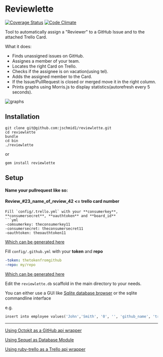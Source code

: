 Reviewlette
===========

[![Coverage Status](https://img.shields.io/coveralls/jschmid1/reviewlette.svg)](https://coveralls.io/r/jschmid1/reviewlette)
[![Code Climate](https://codeclimate.com/github/jschmid1/reviewlette.png)](https://codeclimate.com/github/jschmid1/reviewlette)

Tool to automatically assign a "Reviewer" to a GitHub Issue and to the attached Trello Card.


What it does:

- Finds unassigned issues on GitHub.
- Assignes a member of your team.
- Locates the right Card on Trello.
- Checks if the assignee is on vacation(using tel).
- Adds the assigned member to the Card.
- If the Issue/PullRequest is closed or merged move it in the right column.
- Prints graphs using Morris.js to display statistics(autorefresh every 5 seconds).


![graphs](http://h.dropcanvas.com/72fj0/graph.jpg, "graphs")


## Installation

```
git clone git@github.com:jschmid1/reviewlette.git
cd reviewlette
bundle
cd bin
./reviewlette
```

or

```
gem install reviewlette
```


## Setup

#### Name your pullrequest like so:
#### Review_#23_name_of_review_42  <= trello card number

```
Fill `config/.trello.yml` with your **consumerkey**, **consumersecret**, **oauthtoken** and **board_id**
```yml
-comsumerkey: theconsumerkey11
-consumersecret: theconsumersecret11
-oauthtoken: theoauthtoken11
```

[Which can be generated here](https://trello.com/1/appKey/generate)

Fill `config/.github.yml` with your **token** and **repo**
```yml
-token: thetokenfromgithub
-repo: my/repo
```

[Which can be generated here](https://github.com/settings/applications/new)


Edit the `reviewlette.db` scaffold in the main directory to your needs.

You can either use a GUI like [Sqlite database browser](http://sqlitebrowser.org/) or the sqlite commandline interface

e.g.

```ruby
insert into employee values('John','Smith', '0', '', 'github_name', 'trello_name', 'tel_name');
```

---

[Using Octokit as a GitHub api wrapper](https://github.com/octokit/octokit.rb)

[Using Sequel as Database Module](https://github.com/jeremyevans/sequel)

[Using ruby-trello as a Trello api wrapper](https://github.com/jeremytregunna/ruby-trello)



